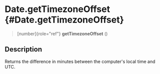Date.getTimezoneOffset {#Date.getTimezoneOffset}
======================

> [number]{role="ref"} **getTimezoneOffset** ()

Description
-----------

Returns the difference in minutes between the computer\'s local time and
UTC.

